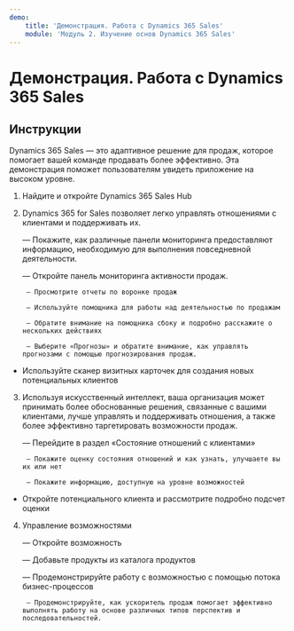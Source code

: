 ```yaml
---
demo:
    title: 'Демонстрация. Работа с Dynamics 365 Sales'
    module: 'Модуль 2. Изучение основ Dynamics 365 Sales'
---
```


# Демонстрация. Работа с Dynamics 365 Sales

## Инструкции

Dynamics 365 Sales — это адаптивное решение для продаж, которое помогает вашей команде продавать более эффективно. Эта демонстрация поможет пользователям увидеть приложение на высоком уровне. 

1. Найдите и откройте Dynamics 365 Sales Hub

2. Dynamics 365 for Sales позволяет легко управлять отношениями с клиентами и поддерживать их.

	— Покажите, как различные панели мониторинга предоставляют информацию, необходимую для выполнения повседневной деятельности. 

	— Откройте панель мониторинга активности продаж.

		— Просмотрите отчеты по воронке продаж 

		— Используйте помощника для работы над деятельностью по продажам

		— Обратите внимание на помощника сбоку и подробно расскажите о нескольких действиях

		— Выберите «Прогнозы» и обратите внимание, как управлять прогнозами с помощью прогнозирования продаж. 

- Используйте сканер визитных карточек для создания новых потенциальных клиентов

3. Используя искусственный интеллект, ваша организация может принимать более обоснованные решения, связанные с вашими клиентами, лучше управлять и поддерживать отношения, а также более эффективно таргетировать возможности продаж. 

	— Перейдите в раздел «Состояние отношений с клиентами»

		— Покажите оценку состояния отношений и как узнать, улучшаете вы их или нет

		— Покажите информацию, доступную на уровне возможностей

- Откройте потенциального клиента и рассмотрите подробно подсчет оценки

4. Управление возможностями

	— Откройте возможность 

	— Добавьте продукты из каталога продуктов

	— Продемонстрируйте работу с возможностью с помощью потока бизнес-процессов

		— Продемонстрируйте, как ускоритель продаж помогает эффективно выполнять работу на основе различных типов перспектив и последовательностей. 
